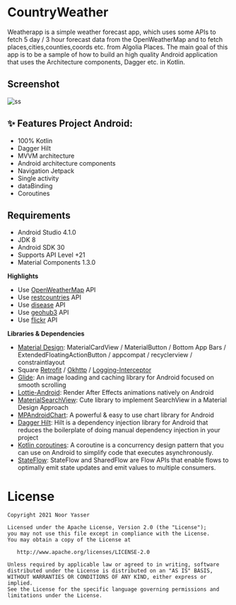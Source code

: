 # CountryWeather
Weatherapp is a simple weather forecast app, which uses some APIs to fetch 5 day / 3 hour forecast data from the OpenWeatherMap and to fetch places,cities,counties,coords etc. from Algolia Places. The main goal of this app is to be a sample of how to build an high quality Android application that uses the Architecture components, Dagger etc. in Kotlin.


## Screenshot
![ss](https://user-images.githubusercontent.com/41232970/110945418-54e25300-8346-11eb-88c1-5ba920968a65.png)

## ✨ Features Project Android:
- 100% Kotlin
- Dagger Hilt
- MVVM architecture
- Android architecture components
- Navigation Jetpack
- Single activity
- dataBinding
- Coroutines

## Requirements

- Android Studio 4.1.0
- JDK 8
- Android SDK 30
- Supports API Level +21
- Material Components 1.3.0


**Highlights**
- Use [OpenWeatherMap] API
- Use [restcountries] API
- Use [disease] API
- Use [geohub3] API
- Use [flickr] API


**Libraries & Dependencies**
- [Material Design]: MaterialCardView / MaterialButton / Bottom App Bars / ExtendedFloatingActionButton / appcompat / recyclerview / constraintlayout
- Square [Retrofit] / [Okhttp] / [Logging-Interceptor]
- [Glide]: An image loading and caching library for Android focused on smooth scrolling
- [Lottie-Android]: Render After Effects animations natively on Android
- [MaterialSearchView]: Cute library to implement SearchView in a Material Design Approach
- [MPAndroidChart]: A powerful & easy to use chart library for Android
- [Dagger Hilt]: Hilt is a dependency injection library for Android that reduces the boilerplate of doing manual dependency injection in your project
- [Kotlin coroutines]: A coroutine is a concurrency design pattern that you can use on Android to simplify code that executes asynchronously.
- [StateFlow]: StateFlow and SharedFlow are Flow APIs that enable flows to optimally emit state updates and emit values to multiple consumers.


# License

    Copyright 2021 Noor Yasser

    Licensed under the Apache License, Version 2.0 (the "License");
    you may not use this file except in compliance with the License.
    You may obtain a copy of the License at

       http://www.apache.org/licenses/LICENSE-2.0

    Unless required by applicable law or agreed to in writing, software
    distributed under the License is distributed on an "AS IS" BASIS,
    WITHOUT WARRANTIES OR CONDITIONS OF ANY KIND, either express or implied.
    See the License for the specific language governing permissions and
    limitations under the License.

[Material Design]: https://material.io/develop/android/
[OpenWeatherMap]: https://openweathermap.org/
[restcountries]: https://restcountries.eu
[disease]: https://disease.sh
[geohub3]: https://geohub3.p.rapidapi.com/
[flickr]: https://www.flickr.com/services/
[Material Design 2]: https://material.io/develop/android/
[Retrofit]: https://github.com/square/retrofit
[Okhttp]: https://github.com/square/okhttp
[Logging-Interceptor]: https://github.com/square/okhttp/tree/master/okhttp-logging-interceptor
[Glide]: https://github.com/bumptech/glide
[Lottie-Android]: https://github.com/airbnb/lottie-android
[MaterialSearchView]: https://github.com/MiguelCatalan/MaterialSearchView
[MPAndroidChart]: https://github.com/PhilJay/MPAndroidChart
[Dagger Hilt]: https://developer.android.com/training/dependency-injection/hilt-android
[Kotlin coroutines]: https://developer.android.com/kotlin/coroutines?gclid=Cj0KCQiAv6yCBhCLARIsABqJTjbleSS-0QRcdk_86zERvzxnMXPwGA5FGTc4RgTUIe6PmkHlCwkbY3waAhvSEALw_wcB&gclsrc=aw.ds
[StateFlow]: https://developer.android.com/kotlin/flow/stateflow-and-sharedflow
